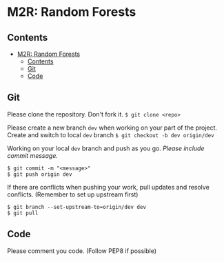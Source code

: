 # M2R: Random Forests


## Contents
- [M2R: Random Forests](#m2r-random-forests)
  - [Contents](#contents)
  - [Git](#git)
  - [Code](#code)


## Git
Please clone the repository. Don't fork it.
`$ git clone <repo>`

Please create a new branch `dev` when working on your part of the project.
Create and switch to local `dev` branch
`$ git checkout -b dev origin/dev`

Working on your local `dev` branch and push as you go. *Please include commit message.*
```
$ git commit -m "<message>"
$ git push origin dev
```

If there are conflicts when pushing your work, pull updates and resolve conflicts. (Remember to set up upstream first)
```
$ git branch --set-upstream-to=origin/dev dev
$ git pull
````


## Code
Please comment you code. (Follow PEP8 if possible)
